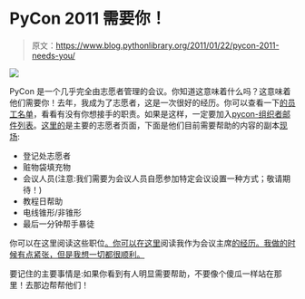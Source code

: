 # PyCon 2011 需要你！

> 原文：<https://www.blog.pythonlibrary.org/2011/01/22/pycon-2011-needs-you/>

[![](img/404a7b432bc1cc0abd29b26f7d7351fc.png)](http://us.pycon.org)

PyCon 是一个几乎完全由志愿者管理的会议。你知道这意味着什么吗？这意味着他们需要你！去年，我成为了志愿者，这是一次很好的经历。你可以查看一下[的员工名单](http://us.pycon.org/2011/about/staff/)，看看有没有你想接手的职责。如果是这样，一定要加入[pycon-组织者邮件列表](http://mail.python.org/mailman/listinfo/pycon-organizers)。[这里的](http://us.pycon.org/2011/volunteer/)是主要的志愿者页面，下面是他们目前需要帮助的内容的副本[现场](http://us.pycon.org/2011/volunteer/onsite/signup/):

*   登记处志愿者
*   赃物袋填充物
*   会议人员(注意:我们需要为会议人员自愿参加特定会议设置一种方式；敬请期待！)
*   教程日帮助
*   电线锥形/非锥形
*   最后一分钟帮手暴徒

你可以在这里阅读这些职位[。你可以在这里](http://us.pycon.org/2011/volunteer/onsite/signup/)阅读我作为会议主席[的经历。我做的时候有点紧张，但是我想一切都很顺利。](https://www.blog.pythonlibrary.org/2010/02/19/pycon-2010-friday-session-2/)

要记住的主要事情是:如果你看到有人明显需要帮助，不要像个傻瓜一样站在那里！去那边帮帮他们！